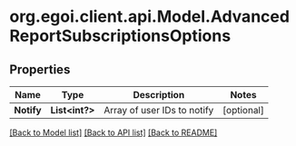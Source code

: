 # org.egoi.client.api.Model.AdvancedReportSubscriptionsOptions
## Properties

Name | Type | Description | Notes
------------ | ------------- | ------------- | -------------
**Notify** | **List&lt;int?&gt;** | Array of user IDs to notify | [optional] 

[[Back to Model list]](../README.md#documentation-for-models) [[Back to API list]](../README.md#documentation-for-api-endpoints) [[Back to README]](../README.md)

